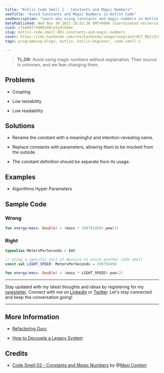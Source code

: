 ```yaml
---
title: "Kotlin Code Smell 1 - Constants and Magic Numbers"
seoTitle: "Avoid Constants and Magic Numbers in Kotlin Code"
seoDescription: "Learn why using constants and magic numbers in Kotlin code can lead to issues. Find solutions to improve code quality and maintainability."
datePublished: Wed Nov 30 2022 18:52:36 GMT+0000 (Coordinated Universal Time)
cuid: clb409fr5000108le5ydlh8ee
slug: kotlin-code-smell-001-constants-and-magic-numbers
cover: https://cdn.hashnode.com/res/hashnode/image/unsplash/0V7_N62zZcU/upload/v1669794404946/-lX9JMj_h.jpeg
tags: programming-blogs, kotlin, kotlin-beginner, code-smell-1

---
```


> **TL;DR:** Avoid using magic numbers without explanation. Their source is unknown, and we fear changing them.

## Problems

* Coupling
    
* Low testability
    
* Low readability
    

## Solutions

* Rename the constant with a meaningful and intention-revealing name.
    
* Replace constants with parameters, allowing them to be mocked from the outside.
    
* The constant definition should be separate from its usage.
    

## Examples

* Algorithms Hyper Parameters
    

## Sample Code

### Wrong

```kotlin
fun energy(mass: Double) = (mass * 299792458).pow(2)
```

### Right

```kotlin
typealias MetersPerSeconds = Int

// Using a specific unit of measure to avoid another code smell
const val LIGHT_SPEED: MetersPerSeconds = 299792458

fun energy(mass: Double) = (mass * LIGHT_SPEED).pow(2)
```

---

Stay updated with my latest thoughts and ideas by registering for my [newsletter](https://yonatankarp.com/newsletter). Connect with me on [LinkedIn](https://www.linkedin.com/in/yonatankarp/) or [Twitter](https://twitter.com/yonatan_karp). Let's stay connected and keep the conversation going!

---

## More Information

* [Refactoring Guru](https://refactoring.guru/es/replace-magic-number-with-symbolic-constant)
    
* [How to Decouple a Legacy System](https://maximilianocontieri.com/how-to-decouple-a-legacy-system)
    

## Credits

* [Code Smell 02 - Constants and Magic Numbers](https://maximilianocontieri.com/code-smell-02-constants-and-magic-numbers) by @[Maxi Contieri](@mcsee)